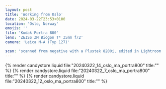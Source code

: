 ```yaml
---
layout: post
title: 'Working from Oslo'
date: 2024-03-22T23:53+0100
location: 'Oslo, Norway'
emojis: ''
film: 'Kodak Portra 800'
lens: 'ZEISS ZM Biogon T* 35mm f/2'
camera: 'Leica M-A (Typ 127)'

scan: 'scanned from negative with a Plustek 8200i, edited in Lightroom'
---
```


{% render candystore.liquid file:"20240322_14_oslo_ma_portra800" title:"" %}
{% render candystore.liquid file:"20240322_7_oslo_ma_portra800" title:"" %}
{% render candystore.liquid file:"20240322_12_oslo_ma_portra800" title:"" %}
